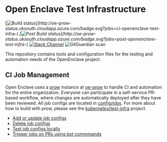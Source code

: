# Open Enclave Test Infrastructure


[![Build status](http://oe-prow-status.uksouth.cloudapp.azure.com/badge.svg?jobs=ci-openenclave-test-infra-*)](http://oe-prow-status.uksouth.cloudapp.azure.com/badge.svg?jobs=ci-openenclave-test-infra-*)
[![Post Build status](http://oe-prow-status.uksouth.cloudapp.azure.com/badge.svg?jobs=post-openenclave-test-infra-*)](http://oe-prow-status.uksouth.cloudapp.azure.com/badge.svg?jobs=post-openenclave-test-infra-*)
[![Slack Channel](https://img.shields.io/badge/Slack-Join-purple)](https://openenclaveciteam.slack.com/)
![GitGuardian scan](https://github.com/openenclave-ci/test-infra/workflows/GitGuardian%20scan/badge.svg)

This repository contains tools and configuration files for the testing and automation needs of the OpenEnclave project.

CI Job Management
------------------------------

Open Enclave uses a [prow](https://github.com/kubernetes/test-infra/blob/master/prow) instance at [oe-prow](http://oe-prow-status.uksouth.cloudapp.azure.com/) to handle CI and automation for the entire organization. Everyone can participate in a self-service PR-based workflow, where changes are automatically deployed after they have been reviewed. All job configs are located in [config/jobs](config/jobs). For more about how to build with prow, please see the [kubernetes/test-infra](https://github.com/kubernetes/test-infra#ci-job-management) project.

- [Add or update job configs](https://github.com/kubernetes/test-infra/blob/master/config/jobs/README.md#adding-or-updating-jobs)
- [Delete job configs](https://github.com/kubernetes/test-infra/blob/master/config/jobs/README.md#deleting-jobs)
- [Test job configs locally](https://github.com/kubernetes/test-infra/blob/master/config/jobs/README.md#testing-jobs-locally)
- [Trigger jobs on PRs using bot commmands](https://go.k8s.io/bot-commands)

